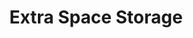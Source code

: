---
title: "Extra Space Storage"
url: /columbia/extra-space-storage-clemson-road/
shop: storage rental
---